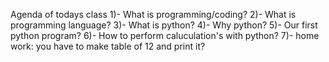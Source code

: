 Agenda of todays class
1)- What is programming/coding?
2)- What is programming language?
3)- What is python?
4)- Why python?
5)- Our first python program?
6)- How to perform caluculation's with python?
7)- home work: you have to make table of 12 and print it?